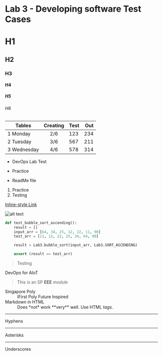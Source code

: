 # Lab 3 - Developing software Test Cases 


# H1
## H2
### H3
#### H4
##### H5
###### H6


| Tables       | Creating   | Test  | Out   |
|--------------|:----------:|-------|------:|
| 1 Monday     | 2/6        | 123   |    234|
| 2 Tuesday    | 3/6        | 567   |    211|
| 3 Wednesday  | 4/6        | 578   |    314|


* DevOps Lab Test
- Practice
+ ReadMe file


1. Practice
2. Testing


[Inline-style Link](https://www.sp.edu.sg)

![alt text](https://www.sp.edu.sg/images/default-source/logos/logo.png?Status=Master&sfvrsn=6447b33_3 "SP Logo")

```python
def test_bubble_sort_ascending():
    result = []
    input_arr = [64, 34, 25, 12, 22, 11, 90]
    test_arr = [11, 12, 22, 25, 34, 64, 90]

    result = Lab3.bubble_sort(input_arr, Lab3.SORT_ASCENDING)

    assert (result == test_arr)
```

> Testing

DevOps for AIoT

> This is an SP **EEE** *module*

<dl>
  <dt>Singapore Poly</dt>
  <dd>IFirst Poly Future Inspired</dd>

  <dt>Markdown in HTML</dt>
  <dd>Does *not* work **very** well. Use HTML <em>tags</em>.</dd>
</dl>


---

Hyphens

***

Asterisks

___

Underscores
